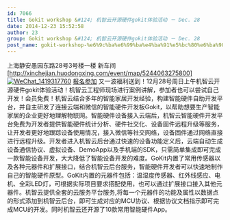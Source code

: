 ```yaml
---
id: 7066
title: Gokit workshop &#124; 机智云开源硬件gokit体验活动 － Dec. 28
date: 2014-12-23 15:52:58
author: 23
group: Gokit workshop &#124; 机智云开源硬件gokit体验活动 － Dec. 28
post_name: gokit-workshop-%e6%9c%ba%e6%99%ba%e4%ba%91%e5%bc%80%e6%ba%90%e7%a1%ac%e4%bb%b6gokit%e4%bd%93%e9%aa%8c%e6%b4%bb%e5%8a%a8-%ef%bc%8d-dec-28
---
```


上海静安愚园东路28号3号楼一楼 新车间[http://xinchejian.huodongxing.com/event/map/5244063275800] [![WeChat_1419317760](http://xinchejian.com/wp-content/uploads/2014/12/WeChat_1419317760-290x289.jpeg)](http://139.162.84.35/wp-content/uploads/2014/12/WeChat%5F1419317760.jpeg) [报名参加](http://www.huodongxing.com/event/5261742224600 "立即报名") 又一波福利送到！12月28号周日上午机智云开源硬件gokit体验活动！机智云工程师现场进行案例讲解，参加者也可以尝试自己开发！会员免费！机智云结合多年的智能家居开发经验，构建智能硬件自助开发平台，并自主研发了连接云端和微信的智能硬件开发板Gokit，以帮助想要生产智能家居的企业更好地理解物联网。智能硬件设备接入云端后，机智云智能硬件开发平台免费为开发者提供智能硬件统计分析、硬件社交化、设备固件远程升级等服务，让开发者更好地跟踪设备使用情况，接入微信等社交网络，设备固件通过网络直接进行远程升级。开发者进入机智云后台通过快速的设备功能定义后，云端自动生成设备通信协议、虚拟设备、DemoApp以及手机端的SDK，只需简单集成即可完成一款智能设备开发，大大降低了智能设备开发的难度。GoKit内置了常用传感器以及各种元器件和扩展接口，结合机智云后台服务，智能硬件开发者可以快速地制作自己的智能硬件原型。GoKit内置的元器件包括：温湿度传感器、红外线感应、电机、全彩LED灯，可根据实际项目要求搭配使用，也可以通过扩展接口接入其他元器件。机智云提供全套的云服务平台服务,将每一个元器件的功能及属性以数据点的形式添加到机智云后台，即可生成对应的MCU协议、根据协议文档指示即可完成MCU的开发。同时机智云还开源了10款常用智能硬件App。